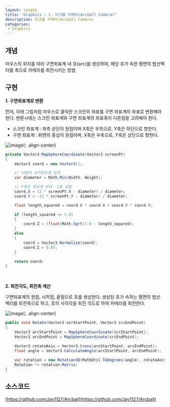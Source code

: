 ```yaml
---
layout: single
title: "Graphics : 1. 아크볼 카메라(Arcball Camera)"
description: 아크볼 카메라(Arcball Camera)
categories:
 - Graphics
---
```


## **개념**

마우스의 위치를 따라 구면좌표계 내 호(arc)를 생성하여, 해당 호가 속한 평면의 법선벡터를 축으로 카메라를 회전시키는 방법

## 구현

**1. 구면좌표계로 변환**

먼저, 아래 그림처럼 마우스로 클릭한 스크린의 좌표를 구면 좌표계의 좌표로 변환해야 한다. 변환시에는 스크린 좌표계와 구면 좌표계의 좌표축이 다른점을 고려해야 한다.

- 스크린 좌표계 : 좌측 상단이 원점이며 X축은 우측으로, Y축은 하단으로 향한다.
- 구면 좌표계 : 화면의 중심이 원점이며, X축은 우축으로, Y축은 상단으로 향한다.

![image](https://user-images.githubusercontent.com/38006679/161180631-79ee3cc0-17c1-4aaa-8f02-3de6ba803da9.png){: .align-center}

```csharp
private Vector3 MapSphereCoordinate(Vector2 screenPt)
{
    Vector3 coord = new Vector3();

    // 타원이 되지않도록 방지
    var diameter = Math.Min(Width, Height);

    // Y축은 좌표축 반대 -1을 곱함
    coord.X = (2 * screenPt.X - diameter) / diameter;
    coord.Y = -(2 * screenPt.Y - diameter) / diameter;

    float length_squared = coord.X * coord.X + coord.Y * coord.Y;

    if (length_squared <= 1.0)
    {
        coord.Z = (float)Math.Sqrt(1.0 - length_squared);
    }
    else
    {        
        coord = Vector3.Normalize(coord);
        coord.Z = 0.0f;                
    }

    return coord;
}
```

<br/>

**2. 회전각도, 회전축 계산**

구면좌표계의 원점, 시작점, 끝점으로 호를 생성한다. 생성된 호가 속하는 평면의 법선 벡터를 회전축으로 하고, 호의 사이각을 회전 각도로 하여 카메라를 회전한다.

![image](https://user-images.githubusercontent.com/38006679/161180675-eb8549f7-072b-42d2-988e-a1b1f7a380c3.png){: .align-center}

```csharp
public void Rotate(Vector2 scrStartPoint, Vector2 srcEndPoint)
{
    Vector3 arcStartPoint = MapSphereCoordinate(scrStartPoint);
    Vector3 arcEndPoint = MapSphereCoordinate(srcEndPoint);

    Vector3 rotateAxis = Vector3.Cross(arcStartPoint, arcEndPoint);
    float angle = Vector3.CalculateAngle(arcStartPoint, arcEndPoint);
    
    var rotation = new Rotation3D(MathUtil.ToDegrees(angle), rotateAxis, Center);
    Rotation *= rotation.Matrix;
}
```

## **소스코드**

[https://github.com/Jay1127/Arcball](https://github.com/Jay1127/Arcball)